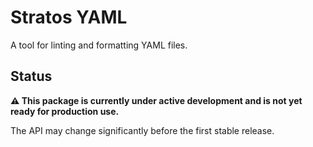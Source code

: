 # Stratos YAML

A tool for linting and formatting YAML files.

## Status

**⚠️ This package is currently under active development and is not yet ready for production use.**

The API may change significantly before the first stable release.
